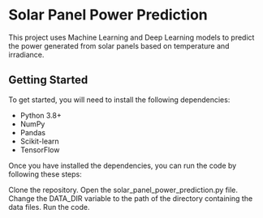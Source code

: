 
# Solar Panel Power Prediction
This project uses Machine Learning and Deep Learning models to predict the power generated from solar panels based on temperature and irradiance.

## Getting Started
To get started, you will need to install the following dependencies:

* Python 3.8+
* NumPy
* Pandas
* Scikit-learn
* TensorFlow

Once you have installed the dependencies, you can run the code by following these steps:

Clone the repository.
Open the solar_panel_power_prediction.py file.
Change the DATA_DIR variable to the path of the directory containing the data files.
Run the code.
